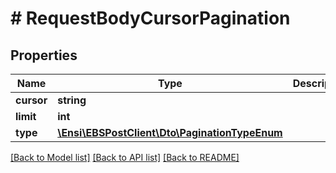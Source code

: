 # # RequestBodyCursorPagination

## Properties

Name | Type | Description | Notes
------------ | ------------- | ------------- | -------------
**cursor** | **string** |  | [optional] 
**limit** | **int** |  | [optional] 
**type** | [**\Ensi\EBSPostClient\Dto\PaginationTypeEnum**](PaginationTypeEnum.md) |  | [optional] 

[[Back to Model list]](../../README.md#documentation-for-models) [[Back to API list]](../../README.md#documentation-for-api-endpoints) [[Back to README]](../../README.md)


